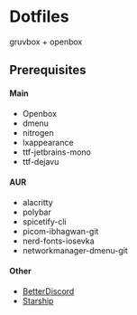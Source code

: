 # Dotfiles
gruvbox + openbox

## Prerequisites

#### Main
- Openbox
- dmenu
- nitrogen
- lxappearance
- ttf-jetbrains-mono
- ttf-dejavu

#### AUR
- alacritty
- polybar
- spicetify-cli
- picom-ibhagwan-git
- nerd-fonts-iosevka
- networkmanager-dmenu-git

#### Other
- [BetterDiscord](https://github.com/BetterDiscord/BetterDiscord)
- [Starship](https://github.com/starship/starship)
